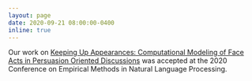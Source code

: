 ```yaml
---
layout: page
date: 2020-09-21 08:00:00-0400
inline: true
---
```


Our work on  [Keeping Up Appearances: Computational Modeling of Face Acts in Persuasion Oriented Discussions](https://arxiv.org/abs/2009.10815.pdf) was accepted at the 2020 Conference on Empirical Methods in Natural Language Processing.
